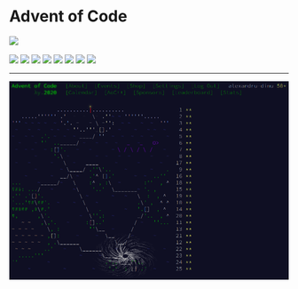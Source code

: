 # Advent of Code

[![](https://img.shields.io/badge/code%20style-black-000000)](https://github.com/psf/black)

<!-- begin-year-badge -->
[![](https://img.shields.io/badge/2022-8%20stars-9d441a)](./2022)
[![](https://img.shields.io/badge/2021-39%20stars-3b8421)](./2021)
[![](https://img.shields.io/badge/2020-50%20stars-239323)](./2020)
[![](https://img.shields.io/badge/2019-7%20stars-a3401a)](./2019)
[![](https://img.shields.io/badge/2018-0%20stars-ef0f14)](./2018)
[![](https://img.shields.io/badge/2017-0%20stars-ef0f14)](./2017)
[![](https://img.shields.io/badge/2016-0%20stars-ef0f14)](./2016)
[![](https://img.shields.io/badge/2015-2%20stars-c62917)](./2015)
<!-- end-year-badge -->

---

[![](./assets/aoc-2020.png)](./2020)
